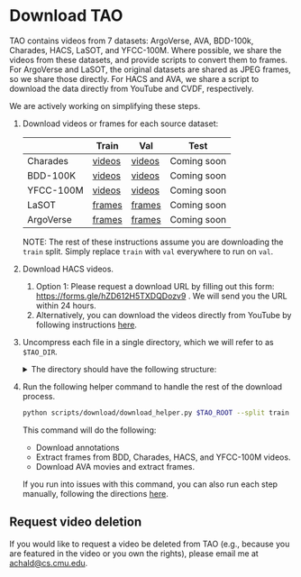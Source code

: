 # Download TAO

TAO contains videos from 7 datasets: ArgoVerse, AVA, BDD-100k, Charades, HACS,
LaSOT, and YFCC-100M.
Where possible, we share the videos from these datasets, and provide scripts to
convert them to frames.
For ArgoVerse and LaSOT, the original datasets are shared as JPEG frames, so we
share those directly.
For HACS and AVA, we share a script to download the data directly from YouTube
and CVDF, respectively.

We are actively working on simplifying these steps.

1. Download videos or frames for each source dataset:

    |           | Train | Val | Test |
    |-----------|-------|-----|------|
    | Charades  | [videos](https://drive.google.com/open?id=12dCphuV-ByVvktkuYFjYl_ZJ1ZVonBjy) | [videos](https://drive.google.com/open?id=1cjrxbf-wA8fxJ2AiHZeLmACZrqF4uPKb) | Coming soon |
    | BDD-100K  | [videos](https://drive.google.com/open?id=191QRs4O11EKHnDoscWws2g8BPiT35yZC) | [videos](https://drive.google.com/open?id=1zpoYCSU4SxIu35tZ1QpfZPpYMu8Kz2o2) | Coming soon |
    | YFCC-100M | [videos](https://drive.google.com/open?id=1j6hdIIFIBwRUthe2kozdB5QvcoBL_-eS) | [videos](https://drive.google.com/open?id=1Eh81fksBo5YwslblsRYib6-Dmy0KfF2k) | Coming soon |
    | LaSOT     | [frames](https://drive.google.com/open?id=1PVW7PrdAVMbX11pmkLkxst-GJPPQai0m) | [frames](https://drive.google.com/open?id=1efg_CV7TgkAQNQWzLExWYHqiHc_ijtF5) | Coming soon |
    | ArgoVerse | [frames](https://drive.google.com/open?id=1RPKIuOEjnTLxSf8qlarkzeS16G7si7bu) | [frames](https://drive.google.com/open?id=1zwhwDifJ5YW2F42e4PLeJVTvZ8W2dq-Q) | Coming soon |

    NOTE: The rest of these instructions assume you are downloading the `train`
    split. Simply replace `train` with `val` everywhere to run on `val`.

1. Download HACS videos.

    1. Option 1: Please request a download URL by filling out this form:
       https://forms.gle/hZD612H5TXDQDozv9 . We will send you the URL within 24
       hours.
    1. Alternatively, you can download the videos directly from YouTube by
       following instructions [here](./download_hacs_alt.md).

1. Uncompress each file in a single directory, which we will refer to as
   `$TAO_DIR`.
   <details><summary>The directory should have the following structure:</summary><p>

   ```bash
    ├── frames
    │  └── train
    │     ├── ArgoVerse
    │     └── LaSOT
    └── videos
        └── train
            ├── BDD
            ├── Charades
            ├── HACS
            └── YFCC100M
    ```
    </p></details>

1. Run the following helper command to handle the rest of the download process.

    ```bash
    python scripts/download/download_helper.py $TAO_ROOT --split train
    ```

    This command will do the following:
    - Download annotations
    - Extract frames from BDD, Charades, HACS, and YFCC-100M videos.
    - Download AVA movies and extract frames.

    If you run into issues with this command, you can also run each step
    manually, following the directions [here](./manual_download.md).

## Request video deletion

If you would like to request a video be deleted from TAO (e.g., because you are
featured in the video or you own the rights), please email me at
achald@cs.cmu.edu.

